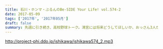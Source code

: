 ```yaml
---
title: 石川・ホンマ・ぶるんのBe-SIDE Your Life! vol.574-2
date: 2017-05-09
tags: ['2017年', '2017年05月']
draft: false
summary: 先週に引き続き、高校野球トーク。清宮には将来どうしてほしいか、おっさん3人が勝手に話しています。MIURA
---
```


http://project-phi.ddo.jp/ishikawa/ishikawa574_2.mp3
